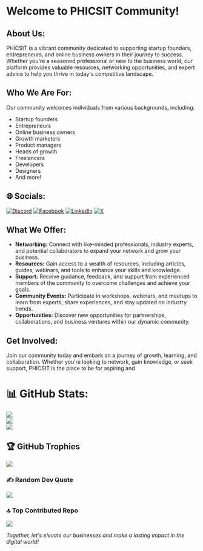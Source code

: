 # Welcome to PHICSIT Community!

## About Us:
PHICSIT is a vibrant community dedicated to supporting startup founders, entrepreneurs, and online business owners in their journey to success. Whether you're a seasoned professional or new to the business world, our platform provides valuable resources, networking opportunities, and expert advice to help you thrive in today's competitive landscape.

## Who We Are For:
Our community welcomes individuals from various backgrounds, including:
- Startup founders
- Entrepreneurs
- Online business owners
- Growth marketers
- Product managers
- Heads of growth
- Freelancers
- Developers
- Designers
- And more!




## 🌐 Socials:
[![Discord](https://img.shields.io/badge/Discord-%237289DA.svg?logo=discord&logoColor=white)](https://discord.gg/zt3hVmENcX) [![Facebook](https://img.shields.io/badge/Facebook-%231877F2.svg?logo=Facebook&logoColor=white)](https://facebook.com/PHICSIT) [![LinkedIn](https://img.shields.io/badge/LinkedIn-%230077B5.svg?logo=linkedin&logoColor=white)](https://linkedin.com/in/phicsit) [![X](https://img.shields.io/badge/X-black.svg?logo=X&logoColor=white)](https://x.com/PHICSIT) 
## What We Offer:
- **Networking:** Connect with like-minded professionals, industry experts, and potential collaborators to expand your network and grow your business.
- **Resources:** Gain access to a wealth of resources, including articles, guides, webinars, and tools to enhance your skills and knowledge.
- **Support:** Receive guidance, feedback, and support from experienced members of the community to overcome challenges and achieve your goals.
- **Community Events:** Participate in workshops, webinars, and meetups to learn from experts, share experiences, and stay updated on industry trends.
- **Opportunities:** Discover new opportunities for partnerships, collaborations, and business ventures within our dynamic community.

## Get Involved:
Join our community today and embark on a journey of growth, learning, and collaboration. Whether you're looking to network, gain knowledge, or seek support, PHICSIT is the place to be for aspiring and 


# 📊 GitHub Stats:
![](https://github-readme-stats.vercel.app/api?username=phicsit-community&theme=radical&hide_border=false&include_all_commits=false&count_private=false)<br/>
![](https://github-readme-streak-stats.herokuapp.com/?user=phicsit-community&theme=radical&hide_border=false)<br/>
![](https://github-readme-stats.vercel.app/api/top-langs/?username=phicsit-community&theme=radical&hide_border=false&include_all_commits=false&count_private=false&layout=compact)

## 🏆 GitHub Trophies
![](https://github-profile-trophy.vercel.app/?username=phicsit-community&theme=radical&no-frame=false&no-bg=true&margin-w=4)

### ✍️ Random Dev Quote
![](https://quotes-github-readme.vercel.app/api?type=horizontal&theme=dark)

### 🔝 Top Contributed Repo
![](https://github-contributor-stats.vercel.app/api?username=phicsit-community&limit=5&theme=onedark&combine_all_yearly_contributions=true)






*Together, let's elevate our businesses and make a lasting impact in the digital world!*
